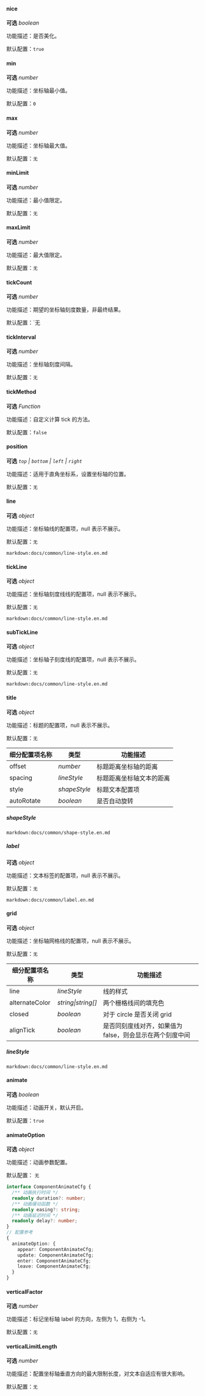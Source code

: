 #### nice

<description>**可选** _boolean_</description>

功能描述：是否美化。

默认配置：`true`

#### min

<description>**可选** _number_</description>

功能描述：坐标轴最小值。

默认配置：`0`

#### max

<description>**可选** _number_</description>

功能描述：坐标轴最大值。

默认配置：`无`

#### minLimit

<description>**可选** _number_</description>

功能描述：最小值限定。

默认配置：`无`

#### maxLimit

<description>**可选** _number_</description>

功能描述：最大值限定。

默认配置：`无`

#### tickCount

<description>**可选** _number_</description>

功能描述：期望的坐标轴刻度数量，非最终结果。

默认配置：`无

#### tickInterval

<description>**可选** _number_</description>

功能描述：坐标轴刻度间隔。

默认配置：`无`

#### tickMethod

<description>**可选** _Function_</description>

功能描述：自定义计算 tick 的方法。

默认配置：`false`

#### position

<description>**可选** _`top` | `bottom` | `left` | `right`_</description>

功能描述：适用于直角坐标系，设置坐标轴的位置。

默认配置：`无`

#### line

<description>**可选** _object_</description>

功能描述：坐标轴线的配置项，null 表示不展示。

默认配置：`无`

`markdown:docs/common/line-style.en.md`

#### tickLine

<description>**可选** _object_</description>

功能描述：坐标轴刻度线线的配置项，null 表示不展示。

默认配置：`无`

`markdown:docs/common/line-style.en.md`

#### subTickLine

<description>**可选** _object_</description>

功能描述：坐标轴子刻度线的配置项，null 表示不展示。

默认配置：`无`

`markdown:docs/common/line-style.en.md`

#### title

<description>**可选** _object_</description>

功能描述：标题的配置项，null 表示不展示。

默认配置：`无`

| 细分配置项名称 | 类型         | 功能描述                 |
| -------------- | ------------ | ------------------------ |
| offset         | _number_     | 标题距离坐标轴的距离     |
| spacing        | _lineStyle_  | 标题距离坐标轴文本的距离 |
| style          | _shapeStyle_ | 标题文本配置项           |
| autoRotate     | _boolean_    | 是否自动旋转             |

##### shapeStyle

`markdown:docs/common/shape-style.en.md`

##### label

<description>**可选** _object_</description>

功能描述：文本标签的配置项，null 表示不展示。

默认配置：`无`

`markdown:docs/common/label.en.md`

#### grid

<description>**可选** _object_</description>

功能描述：坐标轴网格线的配置项，null 表示不展示。

默认配置：`无`

| 细分配置项名称 | 类型               | 功能描述                                                 |
| -------------- | ------------------ | -------------------------------------------------------- |
| line           | _lineStyle_        | 线的样式                                                 |
| alternateColor | _string\|string[]_ | 两个栅格线间的填充色                                     |
| closed         | _boolean_          | 对于 circle 是否关闭 grid                                |
| alignTick      | _boolean_          | 是否同刻度线对齐，如果值为 false，则会显示在两个刻度中间 |

##### lineStyle

`markdown:docs/common/line-style.en.md`

#### animate

<description>**可选** _boolean_</description>

功能描述：动画开关，默认开启。

默认配置：`true`

#### animateOption

<description>**可选** _object_</description>

功能描述：动画参数配置。

默认配置： `无`

```ts
interface ComponentAnimateCfg {
  /** 动画执行时间 */
  readonly duration?: number;
  /** 动画缓动函数 */
  readonly easing?: string;
  /** 动画延迟时间 */
  readonly delay?: number;
}
// 配置参考
{
  animateOption: {
    appear: ComponentAnimateCfg;
    update: ComponentAnimateCfg;
    enter: ComponentAnimateCfg;
    leave: ComponentAnimateCfg;
  }
}
```

#### verticalFactor

<description>**可选** _number_</description>

功能描述：标记坐标轴 label 的方向，左侧为 1，右侧为 -1。

默认配置：`无`

#### verticalLimitLength

<description>**可选** _number_</description>

功能描述：配置坐标轴垂直方向的最大限制长度，对文本自适应有很大影响。

默认配置：`无`
